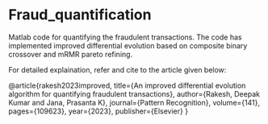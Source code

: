 # Fraud_quantification
Matlab code for quantifying the fraudulent transactions.
The code has implemented improved differential evolution based on composite binary crossover and mRMR pareto refining.

For detailed explaination, refer and cite to the article given below:

@article{rakesh2023improved,
  title={An improved differential evolution algorithm for quantifying fraudulent transactions},
  author={Rakesh, Deepak Kumar and Jana, Prasanta K},
  journal={Pattern Recognition},
  volume={141},
  pages={109623},
  year={2023},
  publisher={Elsevier}
}
